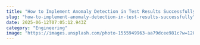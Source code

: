 ```yaml
---
title: "How to Implement Anomaly Detection in Test Results Successfully"
slug: "how-to-implement-anomaly-detection-in-test-results-successfully"
date: 2025-06-12T07:05:12.943Z
category: "Engineering"
image: "https://images.unsplash.com/photo-1555949963-aa79dcee981c?w=1200&h=600&fit=crop"
---
```


